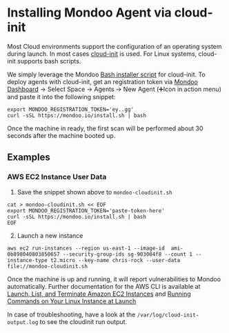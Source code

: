 # Installing Mondoo Agent via cloud-init

Most Cloud environments support the configuration of an operating system during launch. In most cases [cloud-init](https://cloudinit.readthedocs.io/en/latest/) is used. For Linux systems, cloud-init supports bash scripts. 

We simply leverage the Mondoo [Bash installer script](./bash) for cloud-init. To deploy agents with cloud-init, get an registration token via [Mondoo Dashboard](https://mondoo.app/) -> Select Space -> Agents -> New Agent (➕Icon in action menu) and paste it into the following snippet:

```
export MONDOO_REGISTRATION_TOKEN='ey..gg'
curl -sSL https://mondoo.io/install.sh | bash
```

Once the machine in ready, the first scan will be performed about 30 seconds after the machine booted up. 

## Examples

### AWS EC2 Instance User Data

1. Save the snippet shown above to `mondoo-cloudinit.sh`

```
cat > mondoo-cloudinit.sh << EOF
export MONDOO_REGISTRATION_TOKEN='paste-token-here'
curl -sSL https://mondoo.io/install.sh | bash
EOF
```

2. Launch a new instance

```
aws ec2 run-instances --region us-east-1 --image-id  ami-0b898040803850657 --security-group-ids sg-903004f8 --count 1 --instance-type t2.micro --key-name chris-rock --user-data file://mondoo-cloudinit.sh 
```

Once the machine is up and running, it will report vulnerabilities to Mondoo automatically. Further documentation for the AWS CLI is available at [Launch, List, and Terminate Amazon EC2 Instances](https://docs.aws.amazon.com/cli/latest/userguide/cli-services-ec2-instances.html) and [Running Commands on Your Linux Instance at Launch](https://docs.aws.amazon.com/AWSEC2/latest/UserGuide/user-data.html)

In case of troubleshooting, have a look at the `/var/log/cloud-init-output.log` to see the cloudinit run output.

